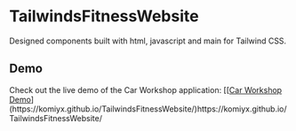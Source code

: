 # TailwindsFitnessWebsite
Designed components built with html, javascript and main for Tailwind CSS.

## Demo

Check out the live demo of the Car Workshop application: [[[Car Workshop Demo](https://komiyx.github.io/CarWorkshop/](https://komiyx.github.io/TailwindsFitnessWebsite/))](https://komiyx.github.io/TailwindsFitnessWebsite/)https://komiyx.github.io/TailwindsFitnessWebsite/

